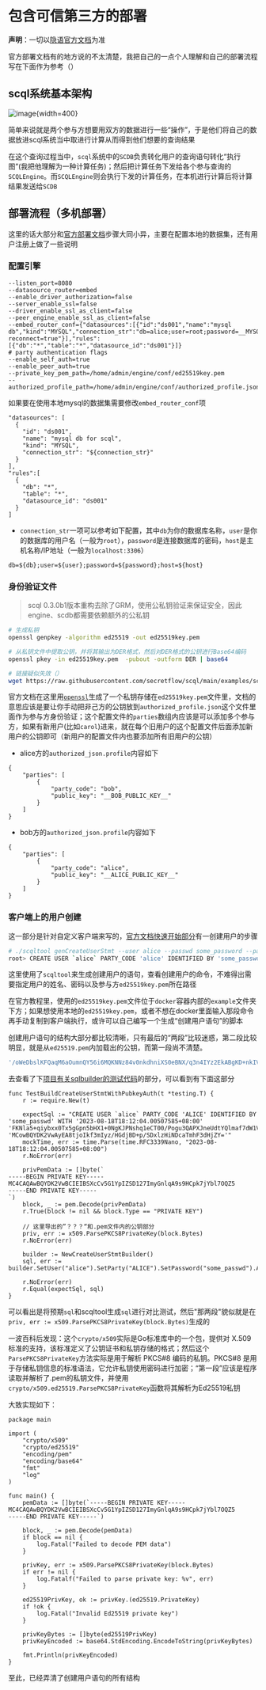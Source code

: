 # 包含可信第三方的部署

**声明**：一切以[隐语官方文档](https://www.secretflow.org.cn/zh-CN/docs/scql/0.5.0b2/topics)为准

官方部署文档有的地方说的不太清楚，我把自己的一点个人理解和自己的部署流程写在下面作为参考（）

## scql系统基本架构

![image](https://github.com/amethysttim/amethysttim.github.io/blob/main/docs/images/xxaq1-1.png?raw=true){width=400}

简单来说就是两个参与方想要用双方的数据进行一些“操作”，于是他们将自己的数据放进scql系统当中取进行计算从而得到他们想要的查询结果

在这个查询过程当中，`scql`系统中的`SCDB`负责转化用户的查询语句转化“执行图”(我把他理解为一种计算任务)；然后把计算任务下发给各个参与查询的`SCQLEngine`。而`SCQLEngine`则会执行下发的计算任务，在本机进行计算后将计算结果发送给`SCDB`

## 部署流程（多机部署）

这里的话大部分和[官方部署文档](https://www.secretflow.org.cn/zh-CN/docs/scql/0.5.0b2/topics/deployment/how-to-deploy-centralized-cluster#step-1-deploy-scqlengine)步骤大同小异，主要在配置本地的数据集，还有用户注册上做了一些说明

### 配置引擎

```
--listen_port=8080
--datasource_router=embed
--enable_driver_authorization=false
--server_enable_ssl=false
--driver_enable_ssl_as_client=false
--peer_engine_enable_ssl_as_client=false
--embed_router_conf={"datasources":[{"id":"ds001","name":"mysql db","kind":"MYSQL","connection_str":"db=alice;user=root;password=__MYSQL_ROOT_PASSWORD__;host=mysql;auto-reconnect=true"}],"rules":[{"db":"*","table":"*","datasource_id":"ds001"}]}
# party authentication flags
--enable_self_auth=true
--enable_peer_auth=true
--private_key_pem_path=/home/admin/engine/conf/ed25519key.pem
--authorized_profile_path=/home/admin/engine/conf/authorized_profile.json
```

如果要在使用本地mysql的数据集需要修改`embed_router_conf`项

```
"datasources": [
  {
    "id": "ds001",
    "name": "mysql db for scql",
    "kind": "MYSQL",
    "connection_str": "${connection_str}"
  }
],
"rules":[
  {
    "db": "*",
    "table": "*",
    "datasource_id": "ds001"
  }
]
```

- `connection_str`一项可以参考如下配置，其中`db`为你的数据库名称，`user`是你的数据库的用户名（一般为`root`），`password`是连接数据库的密码，`host`是主机名称/IP地址（一般为`localhost:3306`）

```
db=${db};user=${user};password=${password};host=${host}
```

### 身份验证文件

> scql 0.3.0b1版本重构去除了GRM，使用公私钥验证来保证安全，因此engine、scdb都需要依赖额外的公私钥

```bash
# 生成私钥
openssl genpkey -algorithm ed25519 -out ed25519key.pem

# 从私钥文件中提取公钥，并将其输出为DER格式，然后对DER格式的公钥进行Base64编码
openssl pkey -in ed25519key.pem  -pubout -outform DER | base64

# 链接疑似失效（）
wget https://raw.githubusercontent.com/secretflow/scql/main/examples/scdb-tutorial/engine/alice/conf/authorized_profile.json
```

官方文档在这里用[`openssl`](https://zh.wikipedia.org/wiki/OpenSSL)生成了一个私钥存储在`ed25519key.pem`文件里，文档的意思应该是要让你手动把非己方的公钥放到`authorized_profile.json`这个文件里面作为参与方身份验证；这个配置文件的`parties`数组内应该是可以添加多个参与方，如果有新用户(比如`carol`)进来，就在每个旧用户的这个配置文件后面添加新用户的公钥即可（新用户的配置文件内也要添加所有旧用户的公钥）

- alice方的`authorized_json.profile`内容如下

```
{
    "parties": [
        {
            "party_code": "bob",
            "public_key": "__BOB_PUBLIC_KEY__"
        }
    ]
}
```

- bob方的`authorized_json.profile`内容如下

```
{
    "parties": [
        {
            "party_code": "alice",
            "public_key": "__ALICE_PUBLIC_KEY__"
        }
    ]
}
```

### 客户端上的用户创建

这一部分是针对自定义客户端来写的，[官方文档快速开始部分](https://www.secretflow.org.cn/zh-CN/docs/scql/0.5.0b2/intro/tutorial#create-database-user-and-tables)有一创建用户的步骤

```bash
# ./scqltool genCreateUserStmt --user alice --passwd some_password --party alice --pem examples/scdb-tutorial/engine/alice/conf/ed25519key.pem
root> CREATE USER `alice` PARTY_CODE 'alice' IDENTIFIED BY 'some_password' WITH '2023-08-23T20:03:34.268353853+08:00' '/oWeDbslKFQaqM6aOumnQY56i6MQKNNz84v0nkdhniXS0eBNX/q3n4IYz2EkABgKD+nkIVFtBokQqx5fr29CBw==' 'MCowBQYDK2VwAyEAzvfiNl1c1TjcvaTQBAxpG93MzHRGwuUBrPI3qf5N2XQ='
```

这里使用了`scqltool`来生成创建用户的语句，查看创建用户的命令，不难得出需要指定用户的姓名、密码以及参与方`ed25519key.pem`所在路径

在官方教程里，使用的`ed25519key.pem`文件位于`docker`容器内部的`example`文件夹下方；如果想使用本地的`ed25519key.pem`，或者不想在docker里面输入那段命令再手动复制到客户端执行，或许可以自己编写一个生成“创建用户语句”的脚本

创建用户语句的结构大部分都比较清晰，只有最后的“两段”比较迷惑，第二段比较明显，就是从`ed25519.pem`内加载出的公钥，而第一段尚不清楚。

```bash
'/oWeDbslKFQaqM6aOumnQY56i6MQKNNz84v0nkdhniXS0eBNX/q3n4IYz2EkABgKD+nkIVFtBokQqx5fr29CBw==' 'MCowBQYDK2VwAyEAzvfiNl1c1TjcvaTQBAxpG93MzHRGwuUBrPI3qf5N2XQ='
```

去查看了下[项目有关sqlbuilder的测试代码](https://github.com/secretflow/scql/blob/main/pkg/util/sqlbuilder/sqlbuilder_test.go#L75)的部分，可以看到有下面这部分

```golang
func TestBuildCreateUserStmtWithPubkeyAuth(t *testing.T) {
	r := require.New(t)

	expectSql := "CREATE USER `alice` PARTY_CODE 'ALICE' IDENTIFIED BY 'some_passwd' WITH '2023-08-18T18:12:04.00507585+08:00' 'FKNla5+qiybxx0Tx5gGpn5bHX1+0NgKJPNshq1eCT00/Pogu3QAPXJneUdtYQlmaf7dW1Vr25t+oDLRV9+TiCA==' 'MCowBQYDK2VwAyEA8tjoIkf3mIyz/HGdjBD+p/SDxlzHiNDcaTmhF3dHjZY='"
	mockTime, err := time.Parse(time.RFC3339Nano, "2023-08-18T18:12:04.00507585+08:00")
	r.NoError(err)

	privPemData := []byte(`
-----BEGIN PRIVATE KEY-----
MC4CAQAwBQYDK2VwBCIEIBSXcCv5G1YpIZSD127ImyGnlqA9s9HCpk7jYbl7OQZ5
-----END PRIVATE KEY-----
`)
	block, _ := pem.Decode(privPemData)
	r.True(block != nil && block.Type == "PRIVATE KEY")

    // 这里导出的”？？？“和.pem文件内的公钥部分
	priv, err := x509.ParsePKCS8PrivateKey(block.Bytes)
	r.NoError(err)

	builder := NewCreateUserStmtBuilder()
	sql, err := builder.SetUser("alice").SetParty("ALICE").SetPassword("some_passwd").AuthByPubkeyWithPrivateKey(priv).MockTime(mockTime).ToSQL()

	r.NoError(err)
	r.Equal(expectSql, sql)
}
```

可以看出是将预期`sql`和scqltool生成`sql`进行对比测试，然后"那两段"貌似就是在`priv, err := x509.ParsePKCS8PrivateKey(block.Bytes)`生成的

一波百科后发现：这个`crypto/x509`实际是Go标准库中的一个包，提供对 X.509 标准的支持，该标准定义了公钥证书和私钥存储的格式；然后这个`ParsePKCS8PrivateKey`方法实际是用于解析 PKCS#8 编码的私钥。PKCS#8 是用于存储私钥信息的标准语法，它允许私钥使用密码进行加密；“第一段”应该是程序读取并解析了.pem的私钥文件，并使用`crypto/x509.ed25519.ParsePKCS8PrivateKey`函数将其解析为Ed25519私钥

大致实现如下：

```golang
package main

import (
    "crypto/x509"
    "crypto/ed25519"
    "encoding/pem"
    "encoding/base64"
    "fmt"
    "log"
)

func main() {
    pemData := []byte(`-----BEGIN PRIVATE KEY-----
MC4CAQAwBQYDK2VwBCIEIBSXcCv5G1YpIZSD127ImyGnlqA9s9HCpk7jYbl7OQZ5
-----END PRIVATE KEY-----`)

    block, _ := pem.Decode(pemData)
    if block == nil {
        log.Fatal("Failed to decode PEM data")
    }

    privKey, err := x509.ParsePKCS8PrivateKey(block.Bytes)
    if err != nil {
        log.Fatalf("Failed to parse private key: %v", err)
    }

    ed25519PrivKey, ok := privKey.(ed25519.PrivateKey)
    if !ok {
        log.Fatal("Invalid Ed25519 private key")
    }

    privKeyBytes := []byte(ed25519PrivKey)
    privKeyEncoded := base64.StdEncoding.EncodeToString(privKeyBytes)

    fmt.Println(privKeyEncoded)
}
```

至此，已经弄清了创建用户语句的所有结构
